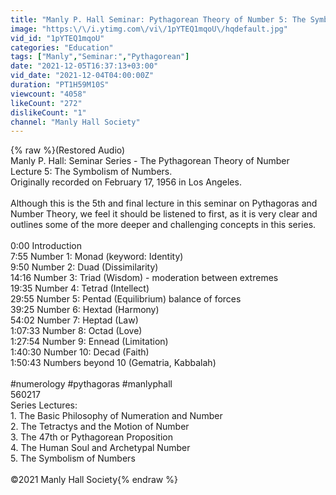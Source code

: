 ```yaml
---
title: "Manly P. Hall Seminar: Pythagorean Theory of Number 5: The Symbolism of Numbers"
image: "https:\/\/i.ytimg.com\/vi\/1pYTEQ1mqoU\/hqdefault.jpg"
vid_id: "1pYTEQ1mqoU"
categories: "Education"
tags: ["Manly","Seminar:","Pythagorean"]
date: "2021-12-05T16:37:13+03:00"
vid_date: "2021-12-04T04:00:00Z"
duration: "PT1H59M10S"
viewcount: "4058"
likeCount: "272"
dislikeCount: "1"
channel: "Manly Hall Society"
---
```

{% raw %}(Restored Audio)<br />Manly P. Hall: Seminar Series - The Pythagorean Theory of Number<br />Lecture 5: The Symbolism of Numbers.<br />Originally recorded on February 17, 1956 in Los Angeles.<br /><br />Although this is the 5th and final lecture in this seminar on Pythagoras and Number Theory, we feel it should be listened to first, as it is very clear and outlines some of the more deeper and challenging concepts in this series.<br /><br />0:00 Introduction<br />7:55 Number 1: Monad (keyword: Identity)<br />9:50 Number 2: Duad (Dissimilarity)<br />14:16 Number 3: Triad (Wisdom) - moderation between extremes<br />19:35 Number 4: Tetrad (Intellect) <br />29:55 Number 5: Pentad (Equilibrium) balance of forces<br />39:25 Number 6: Hextad (Harmony) <br />54:02 Number 7: Heptad (Law)<br />1:07:33 Number 8: Octad (Love)<br />1:27:54 Number 9: Ennead (Limitation)<br />1:40:30 Number 10: Decad (Faith)<br />1:50:43 Numbers beyond 10 (Gematria, Kabbalah)<br /><br />#numerology #pythagoras #manlyphall<br />560217<br />Series Lectures:<br />1. The Basic Philosophy of Numeration and Number <br />2. The Tetractys and the Motion of Number <br />3. The 47th or Pythagorean Proposition <br />4. The Human Soul and Archetypal Number <br />5. The Symbolism of Numbers<br /><br />©2021 Manly Hall Society{% endraw %}
